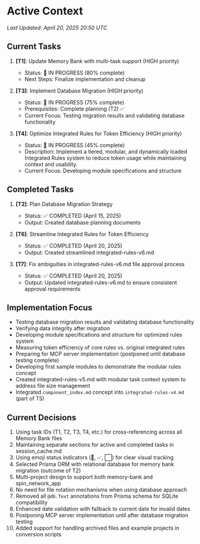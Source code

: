 # Active Context

*Last Updated: April 20, 2025 20:50 UTC*

## Current Tasks
1. **[T1]**: Update Memory Bank with multi-task support (HIGH priority)
   - Status: 🔄 IN PROGRESS (80% complete)
   - Next Steps: Finalize implementation and cleanup

2. **[T3]**: Implement Database Migration (HIGH priority)
   - Status: 🔄 IN PROGRESS (75% complete)
   - Prerequisites: Complete planning (T2) ✅
   - Current Focus: Testing migration results and validating database functionality

3. **[T4]**: Optimize Integrated Rules for Token Efficiency (HIGH priority)
   - Status: 🔄 IN PROGRESS (45% complete)
   - Description: Implement a tiered, modular, and dynamically loaded Integrated Rules system to reduce token usage while maintaining context and usability.
   - Current Focus: Developing module specifications and structure

## Completed Tasks
1. **[T2]**: Plan Database Migration Strategy
   - Status: ✅ COMPLETED (April 15, 2025)
   - Output: Created database planning documents

2. **[T6]**: Streamline Integrated Rules for Token Efficiency
   - Status: ✅ COMPLETED (April 20, 2025)
   - Output: Created streamlined integrated-rules-v6.md

3. **[T7]**: Fix ambiguities in integrated-rules-v6.md file approval process
   - Status: ✅ COMPLETED (April 20, 2025)
   - Output: Updated integrated-rules-v6.md to ensure consistent approval requirements

## Implementation Focus
- Testing database migration results and validating database functionality
- Verifying data integrity after migration
- Developing module specifications and structure for optimized rules system
- Measuring token efficiency of core rules vs. original integrated rules
- Preparing for MCP server implementation (postponed until database testing complete)
- Developing first sample modules to demonstrate the modular rules concept
- Created integrated-rules-v5.md with modular task context system to address file size management
- Integrated `component_index.md` concept into `integrated-rules-v4.md` (part of T5)

## Current Decisions
1. Using task IDs (T1, T2, T3, T4, etc.) for cross-referencing across all Memory Bank files
2. Maintaining separate sections for active and completed tasks in session_cache.md
3. Using emoji status indicators (🔄, ✅, ⬜) for clear visual tracking
4. Selected Prisma ORM with relational database for memory bank migration (outcome of T2)
5. Multi-project design to support both memory-bank and spin_network_app
6. No need for file rotation mechanisms when using database approach
7. Removed all `@db.Text` annotations from Prisma schema for SQLite compatibility
8. Enhanced date validation with fallback to current date for invalid dates
9. Postponing MCP server implementation until after database migration testing
10. Added support for handling archived files and example projects in conversion scripts
